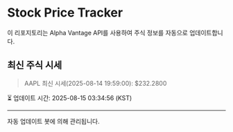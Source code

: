 
# Stock Price Tracker

이 리포지토리는 Alpha Vantage API를 사용하여 주식 정보를 자동으로 업데이트합니다.

## 최신 주식 시세
> AAPL 최신 시세(2025-08-14 19:59:00): $232.2800

⏳ 업데이트 시간: 2025-08-15 03:34:56 (KST)

---
자동 업데이트 봇에 의해 관리됩니다.
